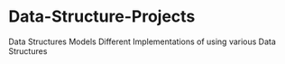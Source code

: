# Data-Structure-Projects
Data Structures Models
Different Implementations of using various Data Structures 
